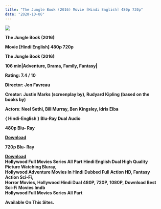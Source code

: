```yaml
---
title: "The Jungle Book (2016) Movie [Hindi English] 480p 720p"
date: "2020-10-06"
---
```


[**![](https://1.bp.blogspot.com/-dO7c4MIlvdE/XuSJoZDvXhI/AAAAAAAADEc/_H52e-3XWeM8b2p-boSt-hAmjaYLTCTjgCLcBGAsYHQ/s1600/1592034851606.jpg)**](https://1.bp.blogspot.com/-dO7c4MIlvdE/XuSJoZDvXhI/AAAAAAAADEc/_H52e-3XWeM8b2p-boSt-hAmjaYLTCTjgCLcBGAsYHQ/s1600/1592034851606.jpg)

 **The Jungle Book (2016)**

**Movie \[Hindi English\] 480p 720p** 

**The Jungle Book (2016)**

**106 min|Adventure, Drama, Family, Fantasy|**

**Rating: 7.4 / 10** 

**Director: Jon Favreau**

**Creator: Justin Marks (screenplay by), Rudyard Kipling (based on the books by)**

**Actors: Neel Sethi, Bill Murray, Ben Kingsley, Idris Elba**

 **{ Hindi-English } Blu-Ray Dual Audio**

**480p Blu- Ray**

**[Download](https://earningkarlo.blogspot.com/2020/02/real-pay-url-shortener-site-2020-earn.html#?o=78b59b514dff8088e4c768880db16f7c49fe3310a57b79f35e5c9bf464e07a0d6dd8e00845bf7d2ad29fbe3cbff8387baa5b302cc8d5df9b)** 

**720p Blu- Ray**

**[Download](https://earningkarlo.blogspot.com/2020/07/100-trusted-url-shortener-sites-no.html#?o=17cd07c387873bc95f1a502966a9a95ea0d3bc338602eda230e513401b9e18600497bb45e0aacfe08bf44a053d2ea1d9f730c94b1740b2c4)**  
**Hollywood Full Movies Series All Part Hindi English Dual High Quality Picture Watching Bluray,**  
 **Hollywood Adventure Movies In Hindi Dubbed Full Action HD, Fantasy Action Sci-Fi,**  
**Horror Movies, Hollywood Hindi Dual 480P, 720P, 1080P, Download Best Sci-Fi Movies Imdb**   
**Hollywood Full Movies Series All Part**

**Available On This Sites.**
